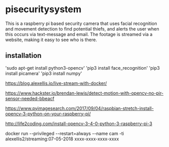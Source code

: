# pisecuritysystem
This is a raspberry pi based security camera that uses facial recognition and movement detection to find potential thiefs, and alerts the user when this occurs via text-message and email. The footage is streamed via a website, making it easy to see who is there.

## installation
'sudo apt-get install python3-opencv'
'pip3 install face_recognition'
'pip3 install picamera'
'pip3 install numpy'

https://blog.alexellis.io/live-stream-with-docker/

https://www.hackster.io/brendan-lewis/detect-motion-with-opencv-no-pir-sensor-needed-bbeacf

https://www.pyimagesearch.com/2017/09/04/raspbian-stretch-install-opencv-3-python-on-your-raspberry-pi/

http://life2coding.com/install-opencv-3-4-0-python-3-raspberry-pi-3

docker run --privileged --restart=always --name cam -ti alexellis2/streaming:07-05-2018 xxxx-xxxx-xxxx-xxxx

